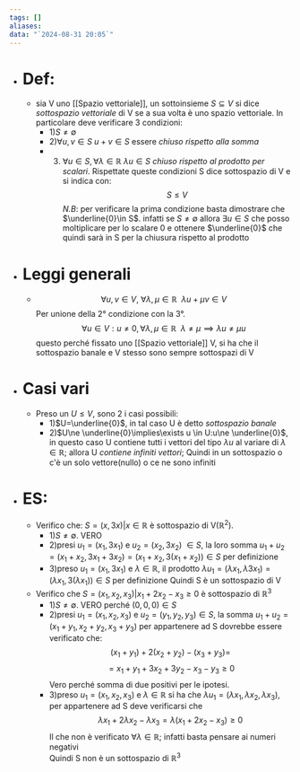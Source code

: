 ```yaml
---
tags: []
aliases: 
data: "`2024-08-31 20:05`"
---
```

- # Def:
	- sia V uno [[Spazio vettoriale]], un sottoinsieme $S\subseteq V$ si dice _sottospazio vettoriale_ di V se a sua volta è uno spazio vettoriale. In particolare deve verificare 3 condizioni:
		- 1)$S\ne\emptyset$
		- 2)$\forall u,v \in S$  $u+v\in S$ essere _chiuso rispetto alla somma_
		- 3) $\forall u \in S, \forall \lambda \in \mathbb{R}$ $\lambda u\in S$ _chiuso rispetto al prodotto per scalari_.
		Rispettate queste condizioni S dice sottospazio di V e si indica con:$$S\leq V$$_N.B_: per verificare la prima condizione basta dimostrare che $\underline{0}\in S$. infatti se $S\ne\emptyset$ allora $\exists u \in S$ che posso moltiplicare per lo scalare 0 e ottenere $\underline{0}$ che quindi sarà in S per la chiusura rispetto al prodotto 
- # Leggi generali
	- $$\forall u,v \in V,\ \forall \lambda,\mu \in \mathbb{R} \ \ \lambda u+\mu v \in V$$
	  Per unione della 2° condizione con la 3°. $$\forall u \in V: u\ne 0, \forall \lambda, \mu \in \mathbb{R}\ \ \lambda\ne \mu \implies \lambda u\ne\mu u$$
	  questo perché fissato uno [[Spazio vettoriale]] V, si ha che il sottospazio banale e V stesso sono sempre sottospazi di V
- # Casi vari
	- Preso un $U\leq V$, sono 2 i casi possibili:
		- 1)$U=\underline{0}$, in tal caso U è detto _sottospazio banale_
		- 2)$U\ne \underline{0}\implies\exists u \in U:u\ne \underline{0}$, in questo caso U contiene tutti i vettori del tipo $\lambda u$ al variare di $\lambda \in \mathbb{R}$; allora U _contiene infiniti vettori_;
		Quindi in un sottospazio o c'è un solo vettore(nullo) o ce ne sono infiniti 
- # ES:
	- Verifico che: $S=(x, 3x)|x\in \mathbb{R}$ è sottospazio di V($\mathbb{R}^{2}$).
		- 1)$S\ne\emptyset$. VERO 
		- 2)presi $u_{1}=(x_{1},3x_{1})$ e $u_{2}=(x_{2},3x_{2})$ $\in S$, la loro somma $u_{1}+u_{2}=(x_{1}+x_{2},3x_{1}+3x_{2})=(x_{1}+x_{2},3(x_{1}+x_{2}))\in S$ per definizione 
		- 3)preso $u_{1}=(x_{1},3x_{1})$ e $\lambda \in \mathbb{R}$, il prodotto $\lambda u_{1}=(\lambda x_{1},\lambda 3x_{1})=(\lambda x_{1},3(\lambda x_{1}))\in S$ per definizione 
		Quindi S è un sottospazio di V
	- Verifico che $S=(x_{1},x_{2},x_{3})|x_{1}+2x_{2}-x_{3}\geq0$ è sottospazio di $\mathbb{R}^{3}$
		- 1)$S\ne\emptyset$. VERO perché $(0,0,0)\in S$
		- 2)presi $u_{1}=(x_{1},x_{2},x_{3})$ e $u_{2}=(y_{1},y_{2},y_{3})\in S$, la somma $u_{1}+u_{2}=(x_{1}+y_{1},x_{2}+y_{2},x_{3}+y_{3})$ per appartenere ad S dovrebbe essere verificato che: $$(x_{1}+y_{1})+2(x_{2}+y_{2})-(x_{3}+y_{3})=$$ $$=x_{1}+y_{1}+3x_{2}+3y_{2}-x_{3}-y_{3}\geq 0$$ Vero perché somma di due positivi per le ipotesi.
		- 3)preso $u_{1}=(x_{1},x_{2},x_{3})$ e $\lambda \in \mathbb{R}$ si ha che $\lambda u_{1}=(\lambda x_{1},\lambda x_{2},\lambda x_{3})$, per appartenere ad S deve verificarsi che $$\lambda x_{1}+2\lambda x_{2}-\lambda x_3=\lambda(x_{1}+2x_{2}-x_{3})\geq 0$$ Il che non è verificato $\forall \lambda \in \mathbb{R}$; infatti basta pensare ai numeri negativi  
		Quindi S non è un sottospazio di $\mathbb{R}^{3}$
		  
